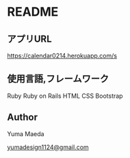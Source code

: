 # README

## アプリURL
https://calendar0214.herokuapp.com/s

## 使用言語,フレームワーク
Ruby
Ruby on Rails
HTML
CSS
Bootstrap

## Author
Yuma Maeda

yumadesign1124@gmail.com

